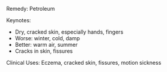 Remedy: Petroleum

Keynotes:
- Dry, cracked skin, especially hands, fingers
- Worse: winter, cold, damp
- Better: warm air, summer
- Cracks in skin, fissures

Clinical Uses: Eczema, cracked skin, fissures, motion sickness